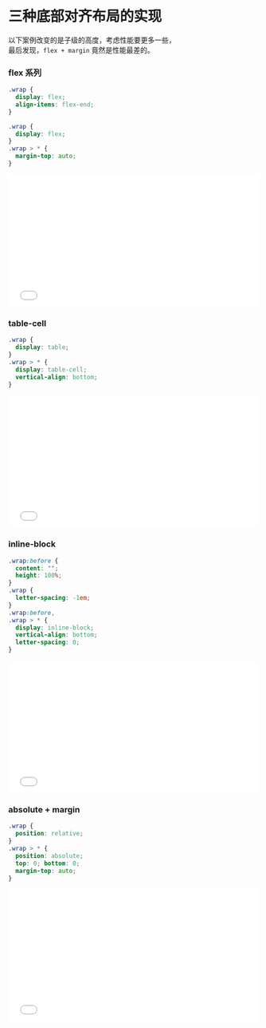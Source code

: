 # 三种底部对齐布局的实现

以下案例改变的是子级的高度，考虑性能要更多一些，  
最后发现，`flex + margin` 竟然是性能最差的。

### flex 系列
```css
.wrap {
  display: flex;
  align-items: flex-end;
}
```
```css
.wrap {
  display: flex;
}
.wrap > * {
  margin-top: auto;
}
```
<iframe height="265" style="width: 100%;" scrolling="no" title="底部对齐 flex + margin" src="//codepen.io/foreverZ133/embed/jJVObx/?height=265&theme-id=dark&default-tab=result" frameborder="no" allowtransparency="true" allowfullscreen="true">
  See the Pen <a href='https://codepen.io/foreverZ133/pen/jJVObx/'>底部对齐 flex + margin</a> by 张永恒
  (<a href='https://codepen.io/foreverZ133'>@foreverZ133</a>) on <a href='https://codepen.io'>CodePen</a>.
</iframe>

### table-cell
```css
.wrap {
  display: table;
}
.wrap > * {
  display: table-cell;
  vertical-align: bottom;
}
```
<iframe height="265" style="width: 100%;" scrolling="no" title="底部对齐 table-cell" src="//codepen.io/foreverZ133/embed/LqqMJG/?height=265&theme-id=dark&default-tab=result" frameborder="no" allowtransparency="true" allowfullscreen="true">
  See the Pen <a href='https://codepen.io/foreverZ133/pen/LqqMJG/'>底部对齐 table-cell</a> by 张永恒
  (<a href='https://codepen.io/foreverZ133'>@foreverZ133</a>) on <a href='https://codepen.io'>CodePen</a>.
</iframe>

### inline-block
```css
.wrap:before {
  content: "";
  height: 100%;
}
.wrap {
  letter-spacing: -1em;
}
.wrap:before,
.wrap > * {
  display: inline-block;
  vertical-align: bottom;
  letter-spacing: 0;
}
```
<iframe height="265" style="width: 100%;" scrolling="no" title="底部对齐 inline-block" src="//codepen.io/foreverZ133/embed/QYYzeJ/?height=265&theme-id=dark&default-tab=result" frameborder="no" allowtransparency="true" allowfullscreen="true">
  See the Pen <a href='https://codepen.io/foreverZ133/pen/QYYzeJ/'>底部对齐 inline-block</a> by 张永恒
  (<a href='https://codepen.io/foreverZ133'>@foreverZ133</a>) on <a href='https://codepen.io'>CodePen</a>.
</iframe>

### absolute + margin
```css
.wrap {
  position: relative;
}
.wrap > * {
  position: absolute;
  top: 0; bottom: 0;
  margin-top: auto;
}
```
<iframe height="265" style="width: 100%;" scrolling="no" title="底部对齐 absolute" src="//codepen.io/foreverZ133/embed/Rdowgp/?height=265&theme-id=dark&default-tab=result" frameborder="no" allowtransparency="true" allowfullscreen="true">
  See the Pen <a href='https://codepen.io/foreverZ133/pen/Rdowgp/'>底部对齐 absolute</a> by 张永恒
  (<a href='https://codepen.io/foreverZ133'>@foreverZ133</a>) on <a href='https://codepen.io'>CodePen</a>.
</iframe>